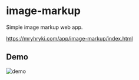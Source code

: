 # image-markup

Simple image markup web app.

https://mryhryki.com/app/image-markup/index.html

## Demo

![demo](https://user-images.githubusercontent.com/12733897/149528147-c100f137-2f33-4f90-8cb6-13826cb0f096.gif)
